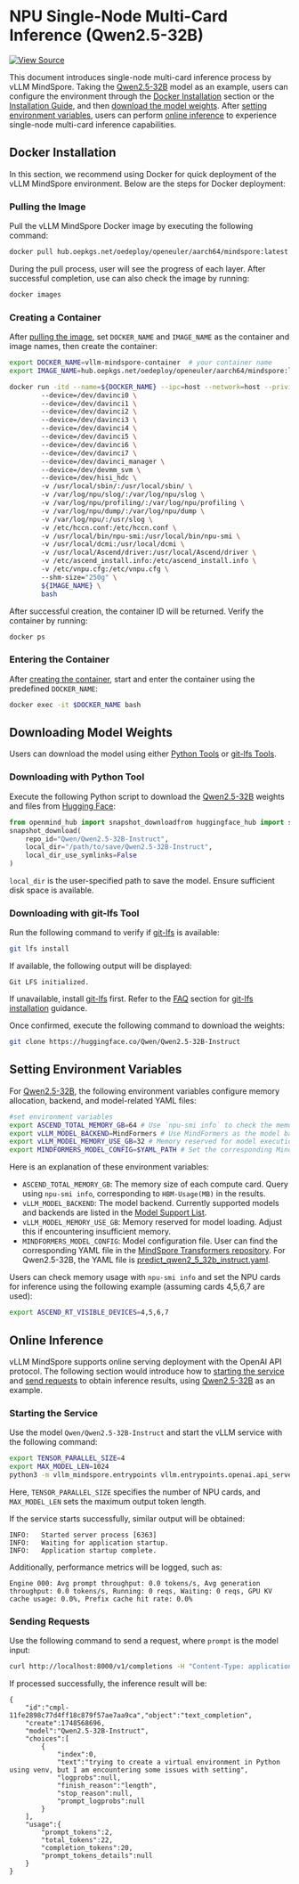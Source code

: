 # NPU Single-Node Multi-Card Inference (Qwen2.5-32B)

[![View Source](https://mindspore-website.obs.cn-north-4.myhuaweicloud.com/website-images/master/resource/_static/logo_source_en.svg)](https://gitee.com/mindspore/docs/blob/master/docs/vllm_mindspore/docs/source_en/getting_started/tutorials/qwen2.5_32b_multiNPU/qwen2.5_32b_multiNPU.md)

This document introduces single-node multi-card inference process by vLLM MindSpore. Taking the [Qwen2.5-32B](https://huggingface.co/Qwen/Qwen2.5-32B-Instruct) model as an example, users can configure the environment through the [Docker Installation](#docker-installation) section or the [Installation Guide](../../installation/installation.md#installation-guide), and then [download the model weights](#downloading-model-weights). After [setting environment variables](#setting-environment-variables), users can perform [online inference](#online-inference) to experience single-node multi-card inference capabilities.

## Docker Installation

In this section, we recommend using Docker for quick deployment of the vLLM MindSpore environment. Below are the steps for Docker deployment:

### Pulling the Image

Pull the vLLM MindSpore Docker image by executing the following command:  

```bash  
docker pull hub.oepkgs.net/oedeploy/openeuler/aarch64/mindspore:latest  
```  

During the pull process, user will see the progress of each layer. After successful completion, use can also check the image by running:  

```bash  
docker images  
```  

### Creating a Container

After [pulling the image](#pulling-the-image), set `DOCKER_NAME` and `IMAGE_NAME` as the container and image names, then create the container:

```bash
export DOCKER_NAME=vllm-mindspore-container  # your container name  
export IMAGE_NAME=hub.oepkgs.net/oedeploy/openeuler/aarch64/mindspore:latest  # your image name  

docker run -itd --name=${DOCKER_NAME} --ipc=host --network=host --privileged=true \  
        --device=/dev/davinci0 \  
        --device=/dev/davinci1 \  
        --device=/dev/davinci2 \  
        --device=/dev/davinci3 \  
        --device=/dev/davinci4 \  
        --device=/dev/davinci5 \  
        --device=/dev/davinci6 \  
        --device=/dev/davinci7 \  
        --device=/dev/davinci_manager \  
        --device=/dev/devmm_svm \  
        --device=/dev/hisi_hdc \  
        -v /usr/local/sbin/:/usr/local/sbin/ \  
        -v /var/log/npu/slog/:/var/log/npu/slog \  
        -v /var/log/npu/profiling/:/var/log/npu/profiling \  
        -v /var/log/npu/dump/:/var/log/npu/dump \  
        -v /var/log/npu/:/usr/slog \  
        -v /etc/hccn.conf:/etc/hccn.conf \  
        -v /usr/local/bin/npu-smi:/usr/local/bin/npu-smi \  
        -v /usr/local/dcmi:/usr/local/dcmi \  
        -v /usr/local/Ascend/driver:/usr/local/Ascend/driver \  
        -v /etc/ascend_install.info:/etc/ascend_install.info \  
        -v /etc/vnpu.cfg:/etc/vnpu.cfg \  
        --shm-size="250g" \  
        ${IMAGE_NAME} \  
        bash  
```

After successful creation, the container ID will be returned. Verify the container by running:  

```bash
docker ps
```

### Entering the Container

After [creating the container](#creating-a-container), start and enter the container using the predefined `DOCKER_NAME`:  

```bash
docker exec -it $DOCKER_NAME bash
```

## Downloading Model Weights

Users can download the model using either [Python Tools](#downloading-with-python-tool) or [git-lfs Tools](#downloading-with-git-lfs-tool).

### Downloading with Python Tool

Execute the following Python script to download the [Qwen2.5-32B](https://huggingface.co/Qwen/Qwen2.5-32B-Instruct) weights and files from [Hugging Face](https://huggingface.co/):

```python
from openmind_hub import snapshot_downloadfrom huggingface_hub import snapshot_download
snapshot_download(
    repo_id="Qwen/Qwen2.5-32B-Instruct",
    local_dir="/path/to/save/Qwen2.5-32B-Instruct",
    local_dir_use_symlinks=False
)
```

`local_dir` is the user-specified path to save the model. Ensure sufficient disk space is available.

### Downloading with git-lfs Tool

Run the following command to verify if [git-lfs](https://git-lfs.com) is available:

```bash
git lfs install
```

If available, the following output will be displayed:  

```text
Git LFS initialized.
```

If unavailable, install [git-lfs](https://git-lfs.com) first. Refer to the [FAQ](../../../faqs/faqs.md) section for [git-lfs installation](../../../faqs/faqs.md#git-lfs-installation) guidance.  

Once confirmed, execute the following command to download the weights:

```bash
git clone https://huggingface.co/Qwen/Qwen2.5-32B-Instruct
```

## Setting Environment Variables

For [Qwen2.5-32B](https://huggingface.co/Qwen/Qwen2.5-32B-Instruct), the following environment variables configure memory allocation, backend, and model-related YAML files:

```bash
#set environment variables
export ASCEND_TOTAL_MEMORY_GB=64 # Use `npu-smi info` to check the memory.
export vLLM_MODEL_BACKEND=MindFormers # Use MindFormers as the model backend.
export vLLM_MODEL_MEMORY_USE_GB=32 # Memory reserved for model execution. Adjust based on the model's maximum usage, with the remaining allocated for KV cache.
export MINDFORMERS_MODEL_CONFIG=$YAML_PATH # Set the corresponding MindSpore Transformers model YAML file.
```

Here is an explanation of these environment variables:  

- `ASCEND_TOTAL_MEMORY_GB`: The memory size of each compute card. Query using `npu-smi info`, corresponding to `HBM-Usage(MB)` in the results.  
- `vLLM_MODEL_BACKEND`: The model backend. Currently supported models and backends are listed in the [Model Support List](../../../user_guide/supported_models/models_list/models_list.md).  
- `vLLM_MODEL_MEMORY_USE_GB`: Memory reserved for model loading. Adjust this if encountering insufficient memory.  
- `MINDFORMERS_MODEL_CONFIG`: Model configuration file. User can find the corresponding YAML file in the [MindSpore Transformers repository](https://gitee.com/mindspore/mindformers/tree/r1.5.0/research/qwen2_5). For Qwen2.5-32B, the YAML file is [predict_qwen2_5_32b_instruct.yaml](https://gitee.com/mindspore/mindformers/blob/r1.5.0/research/qwen2_5/predict_qwen2_5_32b_instruct.yaml).

Users can check memory usage with `npu-smi info` and set the NPU cards for inference using the following example (assuming cards 4,5,6,7 are used):

```bash
export ASCEND_RT_VISIBLE_DEVICES=4,5,6,7
```

## Online Inference

vLLM MindSpore supports online serving deployment with the OpenAI API protocol. The following section would introduce how to [starting the service](#starting-the-service) and [send requests](#sending-requests) to obtain inference results, using [Qwen2.5-32B](https://huggingface.co/Qwen/Qwen2.5-32B-Instruct) as an example.

### Starting the Service

Use the model `Qwen/Qwen2.5-32B-Instruct` and start the vLLM service with the following command:  

```bash
export TENSOR_PARALLEL_SIZE=4
export MAX_MODEL_LEN=1024
python3 -m vllm_mindspore.entrypoints vllm.entrypoints.openai.api_server --model "Qwen/Qwen2.5-32B-Instruct" --trust_remote_code --tensor-parallel-size $TENSOR_PARALLEL_SIZE --max-model-len $MAX_MODEL_LEN
```

Here, `TENSOR_PARALLEL_SIZE` specifies the number of NPU cards, and `MAX_MODEL_LEN` sets the maximum output token length.

If the service starts successfully, similar output will be obtained:

```text
INFO:   Started server process [6363]
INFO:   Waiting for application startup.
INFO:   Application startup complete.
```

Additionally, performance metrics will be logged, such as:  

```text
Engine 000: Avg prompt throughput: 0.0 tokens/s, Avg generation throughput: 0.0 tokens/s, Running: 0 reqs, Waiting: 0 reqs, GPU KV cache usage: 0.0%, Prefix cache hit rate: 0.0%
```

### Sending Requests

Use the following command to send a request, where `prompt` is the model input:  

```bash
curl http://localhost:8000/v1/completions -H "Content-Type: application/json" -d '{"model": "Qwen2.5-32B-Instruct", "prompt": "I am", "max_tokens": 20, "temperature": 0}'
```

If processed successfully, the inference result will be:

```text
{
    "id":"cmpl-11fe2898c77d4ff18c879f57ae7aa9ca","object":"text_completion",
    "create":1748568696,
    "model":"Qwen2.5-32B-Instruct",
    "choices":[
        {
            "index":0,
            "text":"trying to create a virtual environment in Python using venv, but I am encountering some issues with setting",
            "logprobs":null,
            "finish_reason":"length",
            "stop_reason":null,
            "prompt_logprobs":null
        }
    ],
    "usage":{
        "prompt_tokens":2,
        "total_tokens":22,
        "completion_tokens":20,
        "prompt_tokens_details":null
    }
}
```
